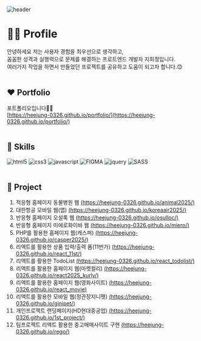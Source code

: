 ![header](https://capsule-render.vercel.app/api?type=venom&color=auto&height=200&section=header&text=Frontend&fontSize=50)

# 🙋‍♀️ Profile

안녕하세요 저는 사용자 경험을 최우선으로 생각하고,<br>
꼼꼼한 성격과 실행력으로 문제를 해결하는 프로트엔드 개발자 지희정입니다.<br>
여러가지 작업을 하면서 만들었던 프로젝트를 공유하고 도움이 되고자 합니다.😊<br><br>

## ❤ Portfolio
포트폴리오입니다🙇‍♀️<br> [https://heejung-0326.github.io/portfolio/](https://heejung-0326.github.io/portfolio/)<br><br>

## 🧡 Skills

<img src="https://img.shields.io/badge/HTML5-orange?style=flat-square&logo=HTML5&logoColor=white" alt="html5" />&nbsp;<img src="https://img.shields.io/badge/CSS3-blue?style=flat-square&logo=CSS&logoColor=white" alt="css3" />&nbsp;<img src="https://img.shields.io/badge/JAVASCRIPT-green?style=flat-square&logo=JAVASCRIPT&logoColor=white" alt="javascript" />&nbsp;<img src="https://img.shields.io/badge/FIGMA-pink?style=flat-square&logo=FIGMA&logoColor=white" alt="FIGMA" />&nbsp;<img src="https://img.shields.io/badge/JQUERY-skyblue?style=flat-square&logo=JQUERY&logoColor=white" alt="jquery" />&nbsp;<img src="https://img.shields.io/badge/SASS-%23cc6699?style=flat-square&logo=SASS&logoColor=white" alt="SASS" />
<br><br>

## 💛 Project

1. 적응형 홈페이지 동물병원 웹 [(https://heejung-0326.github.io/animal2025/)](https://heejung-0326.github.io/animal2025/)<br>
2. 대한항공 모바일 웹(앱) [(https://heejung-0326.github.io/koreaair2025/)](https://heejung-0326.github.io/koreaair2025/)<br>
3. 반응형 홈페이지 오설록 웹 [(https://heejung-0326.github.io/osulloc/)](https://heejung-0326.github.io/osulloc/)<br>
4. 반응형 홈페이지 미에로화이바 웹 [(https://heejung-0326.github.io/miero/)](https://heejung-0326.github.io/miero/)<br>
5. PHP를 활용한 홈페이지 웹(캐스퍼) [(https://heejung-0326.github.io/casper2025/)](https://heejung-0326.github.io/casper2025/)<br>
6. 리액트를 활용한 상품 입력/출력 폼(11번가) [(https://heejung-0326.github.io/react_11st/)](https://heejung-0326.github.io/react_11st/)<br>
7. 리액트를 활용한 TodoList [(https://heejung-0326.github.io/react_todolist/)](https://heejung-0326.github.io/react_todolist/)<br>
8. 리액트를 활용한 홈페이지 웹(마켓컬리) [(https://heejung-0326.github.io/react2025_kurly/)](https://heejung-0326.github.io/react2025_kurly/)<br>
9. 리액트를 활용한 홈페이지 웹(영화사이트) [(https://heejung-0326.github.io/react_movie)](https://heejung-0326.github.io/react_movie)<br>
10. 리액트를 활용한 모바일 웹(정관장지니펫) [(https://heejung-0326.github.io/ginipet/)](https://heejung-0326.github.io/ginipet/)<br>
11. 개인프로젝트 랜딩페이지(HD현대중공업) [(https://heejung-0326.github.io/1st_project/)](https://heejung-0326.github.io/1st_project/)<br>
12. 팀프로젝트 리액트 활용한 중고매매사이트 구현 [(https://heejung-0326.github.io/rego/)](https://heejung-0326.github.io/rego/)<br>
